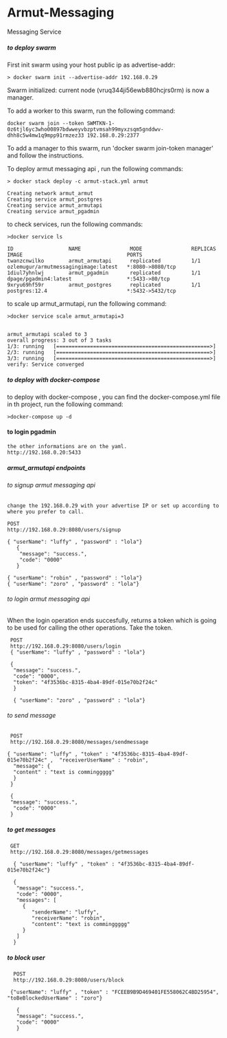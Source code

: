 # Armut-Messaging
Messaging Service 


 ##### to deploy swarm
 
 First init swarm using your host public ip as advertise-addr:

    > docker swarm init --advertise-addr 192.168.0.29

Swarm initialized: current node (vruq344ji56ewb880hcjrs0rm) is now a manager.


To add a worker to this swarm, run the following command:

    docker swarm join --token SWMTKN-1-0z6tjl6yc3who00897bdwweyvbzptvmsah99myxzsqm5gnddwv-dhh8c5w4mw1q9mpp91rmzez33 192.168.0.29:2377

To add a manager to this swarm, run 'docker swarm join-token manager' and follow the instructions.



To deploy armut messaging api , run the following commands:

    > docker stack deploy -c armut-stack.yml armut

    Creating network armut_armut
    Creating service armut_postgres
    Creating service armut_armutapi
    Creating service armut_pgadmin


to check services, run the following commands:

    >docker service ls

    ID                  NAME                MODE                REPLICAS            IMAGE                                  PORTS
    twanzcnwilko        armut_armutapi      replicated          1/1                 ozlemugur/armutmessagingimage:latest   *:8080->8080/tcp
    1diul7yhnlwj        armut_pgadmin       replicated          1/1                 dpage/pgadmin4:latest                  *:5433->80/tcp
    9xryu69hf59r        armut_postgres      replicated          1/1                 postgres:12.4                          *:5432->5432/tcp


to scale up armut_armutapi, run the following command:

    >docker service scale armut_armutapi=3


    armut_armutapi scaled to 3
    overall progress: 3 out of 3 tasks 
    1/3: running   [==================================================>] 
    2/3: running   [==================================================>] 
    3/3: running   [==================================================>] 
    verify: Service converged 

 ##### to deploy with docker-compose
 
 to deploy with docker-compose , you can find the docker-compose.yml file  in th project, run the following command:
 
    >docker-compose up -d
 
 
 #### to login pgadmin  
 
    the other informations are on the yaml.
    http://192.168.0.20:5433 
    
 
 
  ##### armut_armutapi endpoints
  
  ###### to signup  armut messaging api 
    change the 192.168.0.29 with your advertise IP or set up according to where you prefer to call.
    
    POST
    http://192.168.0.29:8080/users/signup
   
    { "userName": "luffy" , "password" : "lola"}
       {
        "message": "success.",
        "code": "0000"
       }
      
    { "userName": "robin" , "password" : "lola"}
    { "userName": "zoro" , "password" : "lola"}
   
   
   
   ###### to login armut messaging api
   
   When the login operation ends succesfully, returns a token which is going to be used for calling the other operations. Take the token.
    
     POST
     http://192.168.0.29:8080/users/login
     { "userName": "luffy" , "password" : "lola"}
    
     {
      "message": "success.",
      "code": "0000",
      "token": "4f3536bc-8315-4ba4-89df-015e70b2f24c"
      }
 
      { "userName": "zoro" , "password" : "lola"}
 
 
  ###### to send message 
  
     POST
     http://192.168.0.29:8080/messages/sendmessage
 
    { "userName": "luffy" , "token" : "4f3536bc-8315-4ba4-89df-015e70b2f24c" ,  "receiverUserName" : "robin",
      "message": {
      "content" : "text is comminggggg"
      }
     }
    
     {
     "message": "success.",
      "code": "0000"
     }
 
   ##### to get messages
   
     GET
     http://192.168.0.29:8080/messages/getmessages
   
      { "userName": "luffy" , "token" : "4f3536bc-8315-4ba4-89df-015e70b2f24c"}
      
      {
       "message": "success.",
       "code": "0000",
       "messages": [
         {
            "senderName": "luffy",
            "receiverName": "robin",
            "content": "text is comminggggg"
         }
       ]
      }
    
   ##### to block user
      POST
      http://192.168.0.29:8080/users/block
    
     {"userName": "luffy" , "token" : "FCEEB9B9D469401FE558062C4BD25954", "toBeBlockedUserName" : "zoro"}
    
       {
       "message": "success.",
       "code": "0000"
       }
       
       
    
